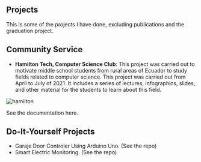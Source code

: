 ## Projects

This is some of the projects I have done, excluding publications and the graduation project. 

## Community Service

- **Hamilton Tech, Computer Science Club**: This project was carried out to motivate middle school students from rural areas of Ecuador to study fields related to computer science. This project was carried out from April to July of 2021. It includes a series of lectures, infographics, slides, and other material for the students to learn about this field.

![hamilton](https://user-images.githubusercontent.com/41920808/133958915-d320f543-91e9-434f-b630-e02133475ee3.png)

See the documentation here.


## Do-It-Yourself Projects

- Garaje Door Controler Using Arduino Uno. (See the repo)
- Smart Electric Monitoring. (See the repo)
